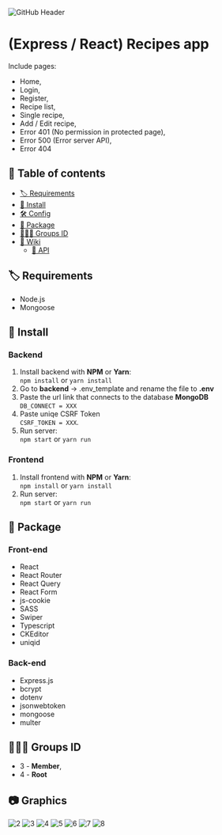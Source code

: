 ![GitHub Header](https://raw.githubusercontent.com/aXenDeveloper/express-react-recipes/main/screenshots/1.png)

# (Express / React) Recipes app

Include pages:

- Home,
- Login,
- Register,
- Recipe list,
- Single recipe,
- Add / Edit recipe,
- Error 401 (No permission in protected page),
- Error 500 (Error server API),
- Error 404

## 📖 Table of contents

- [🏷️ Requirements](#user-content-️-requirements)
- [🧰 Install](#user-content--install)
- [🛠️ Config](https://github.com/aXenDeveloper/express-react-recipes/wiki/Config)
- [📂 Package](#user-content--package)
- [👨‍👧‍👦 Groups ID](#user-content--groups-id)
- [📖 Wiki](https://github.com/aXenDeveloper/express-react-recipes/wiki)
  - [📡 API](https://github.com/aXenDeveloper/express-react-recipes/wiki/API)

## 🏷️ Requirements

- Node.js
- Mongoose

## 🧰 Install

### Backend

1. Install backend with **NPM** or **Yarn**:  
   `npm install` or `yarn install`
2. Go to **backend** -> .env_template and rename the file to **.env**
3. Paste the url link that connects to the database **MongoDB**  
   `DB_CONNECT = XXX`
4. Paste uniqe CSRF Token  
   `CSRF_TOKEN = XXX`.
5. Run server:  
   `npm start` or `yarn run`

### Frontend

1. Install frontend with **NPM** or **Yarn**:  
   `npm install` or `yarn install`
2. Run server:  
   `npm start` or `yarn run`

## 📂 Package

### Front-end

- React
- React Router
- React Query
- React Form
- js-cookie
- SASS
- Swiper
- Typescript
- CKEditor
- uniqid

### Back-end

- Express.js
- bcrypt
- dotenv
- jsonwebtoken
- mongoose
- multer

## 👨‍👧‍👦 Groups ID

- 3 - **Member**,
- 4 - **Root**

## 📷 Graphics

![2](https://raw.githubusercontent.com/aXenDeveloper/express-react-recipes/main/screenshots/2.png)
![3](https://raw.githubusercontent.com/aXenDeveloper/express-react-recipes/main/screenshots/3.png)
![4](https://raw.githubusercontent.com/aXenDeveloper/express-react-recipes/main/screenshots/4.png)
![5](https://raw.githubusercontent.com/aXenDeveloper/express-react-recipes/main/screenshots/5.png)
![6](https://raw.githubusercontent.com/aXenDeveloper/express-react-recipes/main/screenshots/6.png)
![7](https://raw.githubusercontent.com/aXenDeveloper/express-react-recipes/main/screenshots/7.png)
![8](https://raw.githubusercontent.com/aXenDeveloper/express-react-recipes/main/screenshots/8.png)
